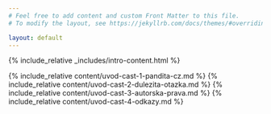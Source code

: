 ```yaml
---
# Feel free to add content and custom Front Matter to this file.
# To modify the layout, see https://jekyllrb.com/docs/themes/#overriding-theme-defaults

layout: default
---
```


{% include_relative _includes/intro-content.html %}

{% include_relative content/uvod-cast-1-pandita-cz.md %}
{% include_relative content/uvod-cast-2-dulezita-otazka.md %}
{% include_relative content/uvod-cast-3-autorska-prava.md %}
{% include_relative content/uvod-cast-4-odkazy.md %}
